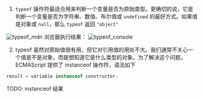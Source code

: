 1. `typeof` 操作符最适合用来判断一个变量是否为原始类型。更确切的说，它是判断一个变量是否为字符串、数值、布尔值或 `undefined` 的最好方式。如果值是对象或 `null`，那么 `typeof` 返回 `"object"`

![typeof_mdn](typeof_mdn.png)
浏览器执行结果：
![typeof_console](typeof_console.png)

2. typeof 虽然对原始值很有用，但它对引用值的用处不大。我们通常不关心一个值是不是对象，而是想知道它是什么类型的对象。为了解决这个问题，ECMAScript 提供了 instanceof 操作符，语法如下

```JavaScript
result = variable instanceof constructor;
```

TODO: instanceof 结果
